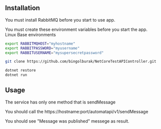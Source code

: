 ## Installation
You must install RabbitMQ before you start to use app.

You must create these environment variables before you start the app.
Linux Base environments
```sh
export RABBITMQHOST="myhostname"
export RABBITPASSWORD="myusername"
export RABBITUSERNAME="mysupersecretpassword"
```

```sh
git clone https://github.com/bingolburak/NetCoreTestAPIController.git
```

```sh
dotnet restore
dotnet run
```



## Usage
The service has only one method that is sendMessage

You should call the https://hostname:port/automatapi/v1/sendMessage

You should see "Message was published" messege as result.

